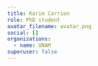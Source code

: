 ```yaml
---
title: Karim Carrion
role: PhD student
avatar_filename: avatar.png
social: []
organizations:
  - name: UNAM
superuser: false
---
```

